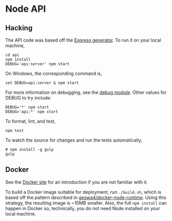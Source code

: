 Node API
========

Hacking
-------

The API code was based off the [Express generator](https://www.npmjs.com/package/express-generator).
To run it on your local machine,

    cd api
    npm install
    DEBUG='api:server' npm start

On Windows, the corresponding command is,

    set DEBUG=api:server & npm start

For more information on debugging, see the [debug module](https://www.npmjs.com/package/debug).
Other values for DEBUG to try include:

```
DEBUG='*' npm start
DEBUG='api:*' npm start
```

To format, lint, and test,

    npm test

To watch the source for changes and run the tests automatically,

    # npm install -g gulp
    gulp

Docker
------

See the [Docker site](https://www.docker.com/) for an introduction if you are not familiar with it.

To build a Docker image suitable for deployment, run `./build.sh`,
which is based off the pattern described in [geowa4/docker-node-runtime](https://github.com/geowa4/docker-node-runtime).
Using this strategy, the resulting image is ~10MB smaller.
Also, the full `npm install` can happen in Docker so, technically, you do not need Node installed on your local machine.
